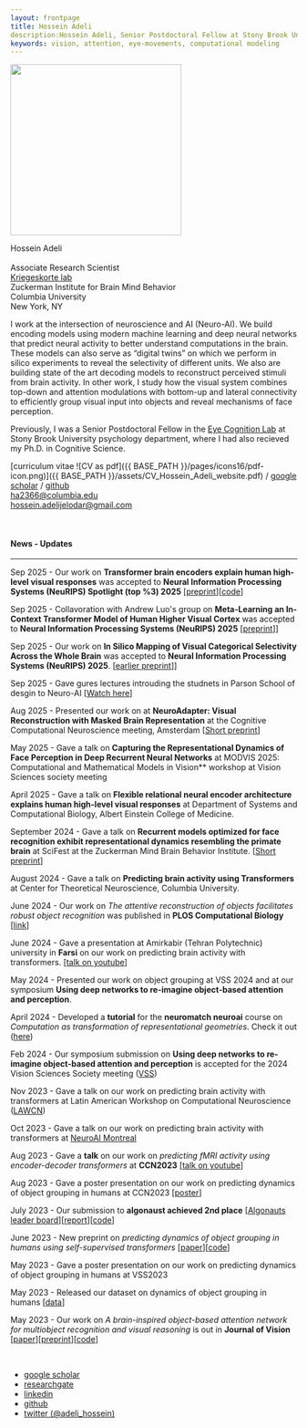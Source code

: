 ```yaml
---
layout: frontpage
title: Hossein Adeli
description:Hossein Adeli, Senior Postdoctoral Fellow at Stony Brook University. 
keywords: vision, attention, eye-movements, computational modeling
---
```


<img src="{{ BASE_PATH }}/assets/profile_hossein.png"  width = 300>

Hossein Adeli <br/><br/>
Associate Research Scientist <br/>
[Kriegeskorte lab](https://kriegeskortelab.zuckermaninstitute.columbia.edu/)  <br/>
Zuckerman Institute for Brain Mind Behavior <br/>
Columbia University <br/>
New York, NY <br/>

I work at the intersection of neuroscience and AI (Neuro-AI). We build encoding models using modern machine
learning and deep neural networks that predict neural activity to better understand computations in the brain. These
models can also serve as “digital twins” on which we perform in silico experiments to reveal the selectivity of
different units. We also are building state of the art decoding models to reconstruct perceived stimuli from brain
activity. In other work, I study how the visual system combines top-down and attention modulations with bottom-up
and lateral connectivity to efficiently group visual input into objects and reveal mechanisms of face perception.

Previously, I was a Senior Postdoctoral Fellow in the [Eye Cognition Lab](https://you.stonybrook.edu/zelinsky/who-we-are/) at Stony Brook University psychology department, where I had also recieved my Ph.D. in Cognitive Science.  

<!-- My research focuses on using computational and behavioral tools and through collaboration neural recording  to study the relationship between recognition, attention and grouping. -->

[curriculum vitae ![CV as pdf]({{ BASE_PATH }}/pages/icons16/pdf-icon.png)]({{ BASE_PATH }}/assets/CV_Hossein_Adeli_website.pdf) / 
[google scholar](https://scholar.google.com/citations?hl=en&user=EdIFZpQAAAAJ) / 
[github](https://github.com/Hosseinadeli) <br/>
ha2366@columbia.edu<br/>
hossein.adelijelodar@gmail.com<br/>

&nbsp;

#### News - Updates
---

Sep 2025 - Our work on **Transformer brain encoders explain human high-level visual responses** was accepted to **Neural Information Processing Systems (NeuRIPS) Spotlight (top %3) 2025**  [[preprint](https://arxiv.org/abs/2505.17329)][[code](https://github.com/Hosseinadeli/transformer_brain_encoder)]

Sep 2025 - Collavoration with Andrew Luo's group on **Meta-Learning an In-Context Transformer Model of Human Higher Visual Cortex** was accepted to **Neural Information Processing Systems (NeuRIPS) 2025** [[preprint](https://arxiv.org/abs/2505.15813)]] 

Sep 2025 - Our work on **In Silico Mapping of Visual Categorical Selectivity Across the Whole Brain** was accepted to **Neural Information Processing Systems (NeuRIPS) 2025**. [[earlier preprint](https://2025.ccneuro.org/abstract_pdf/Hwang_2025_Discovering_visual_categorical_selectivity_across_whole.pdf)]] 

Sep 2025 - Gave gures lectures introuding the studnets in Parson School of desgin to Neuro-AI [[Watch here](https://www.youtube.com/watch?v=3E-Rtp1lNPU&list=PLGZPCQpQdfNx1HlH-R3w8OhzaJvLWwkOY&ab_channel=HosseinAdeli)]

Aug 2025 - Presented our work on at **NeuroAdapter: Visual Reconstruction with Masked Brain Representation** at the Cognitive Computational Neuroscience meeting, Amsterdam [[Short preprint](https://2025.ccneuro.org/abstract_pdf/Adeli_2025_NeuroAdapter_Visual_Reconstruction_Masked_Brain_Representation.pdf)]

May 2025 - Gave a talk on **Capturing the Representational Dynamics of Face Perception in Deep Recurrent Neural Networks** at MODVIS 2025: Computational and Mathematical Models in Vision** workshop at Vision Sciences society meeting 

April 2025 - Gave a talk on **Flexible relational neural encoder architecture explains human high-level visual responses** at
Department of Systems and Computational Biology, Albert Einstein College of Medicine. 

September 2024 - Gave a talk on **Recurrent models optimized for face recognition exhibit representational dynamics resembling the
primate brain** at SciFest at the Zuckerman Mind Brain Behavior Institute. [[Short preprint](https://2024.ccneuro.org/pdf/505_Paper_authored_CCN_2024_final_with_authors.pdf)]

August 2024 - Gave a talk on **Predicting brain activity using Transformers** at Center for Theoretical Neuroscience, Columbia
University. 

June 2024 - Our work on *The attentive reconstruction of objects facilitates robust object recognition* was published in **PLOS Computational Biology**  [[link](https://journals.plos.org/ploscompbiol/article?id=10.1371/journal.pcbi.1012159)]

June 2024 - Gave a presentation at Amirkabir (Tehran Polytechnic) university in **Farsi** on our work on predicting brain activity with transformers. [[talk on youtube](https://youtu.be/JP1-6KrPuFY)]

May 2024 - Presented our work on object grouping at VSS 2024 and at our symposium **Using deep networks to re-imagine object-based attention and perception**.

April 2024 - Developed a **tutorial** for the **neuromatch neuroai** course on *Computation as transformation of representational geometries*. Check it out ([here](https://neuroai.neuromatch.io/tutorials/W1D3_ComparingArtificialAndBiologicalNetworks/student/W1D3_Tutorial2.html))

Feb 2024 - Our symposium submission on **Using deep networks to re-imagine object-based attention and perception** is accepted for the 2024 Vision Sciences Society meeting ([VSS](https://www.visionsciences.org/symposia/?sym=21))

Nov 2023 - Gave a talk on our work on predicting brain activity with transformers at Latin American Workshop on Computational Neuroscience ([LAWCN](https://lawcn.co/))

Oct 2023 - Gave a talk on our work on predicting brain activity with transformers at [NeuroAI Montreal](https://www.neuroaimontreal.com/)

Aug 2023 - Gave a **talk** on our work on *predicting fMRI activity using encoder-decoder transformers* at **CCN2023** [[talk on youtube](https://www.youtube.com/live/9Xh55mcWJeE?si=K_Nqme9OYwBHj8eh&t=2302)]

Aug 2023 - Gave a poster presentation on our work on predicting dynamics of object grouping in humans at CCN2023 [[poster](https://drive.google.com/file/d/1E0P7zs2n1u61J6mOC5ix2PTcBSn_yX7o/view)]

July 2023 - Our submission to **algonaust achieved 2nd place**  [[Algonauts leader board](http://algonauts.csail.mit.edu/challenge.html)][[report](https://www.biorxiv.org/content/10.1101/2023.08.02.551743v1)][[code](https://github.com/Hosseinadeli/algonauts2023_transformers)]

June 2023 - New preprint on *predicting dynamics of object grouping in humans using self-supervised transformers* [[paper](https://arxiv.org/abs/2306.00294)][[code](https://github.com/Hosseinadeli/affinity_attention)]

May 2023 - Gave a poster presentation on our work on predicting dynamics of object grouping in humans at VSS2023

May 2023 - Released our dataset on dynamics of object grouping in humans [[data](https://github.com/Hosseinadeli/affinity_attention)]

May 2023 - Our work on *A brain-inspired object-based attention network for multiobject recognition and visual reasoning* is out in **Journal of Vision** [[paper](https://jov.arvojournals.org/article.aspx?articleid=2785636)][[preprint](https://www.biorxiv.org/content/10.1101/2022.04.02.486850v2.abstract)][[code](https://github.com/Hosseinadeli/OCRA)]


&nbsp;

<div class="navbar">
  <div class="navbar-inner">
      <ul class="nav">
          <!-- <li><a href="{{ BASE_PATH }}/assets/CV_Hossein_Adeli_website.pdf">cv</a></li> -->
          <li><a href="https://scholar.google.com/citations?hl=en&user=EdIFZpQAAAAJ">google scholar</a></li>
          <li><a href="https://www.researchgate.net/profile/Hossein-Adeli">researchgate</a></li>
          <li><a href="https://www.linkedin.com/in/hossein-adeli/">linkedin</a></li>
          <li><a href="https://github.com/Hosseinadeli">github</a></li>
          <li><a href="https://twitter.com/adeli_hossein">twitter (@adeli_hossein)</a></li>
      </ul>
  </div>
</div>
